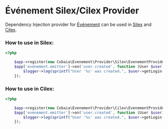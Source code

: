 Événement Silex/Cilex Provider
==================


Dependency Injection provider for <a href="https://github.com/igorw/evenement">Événement</a> can be used in <a href="https://github.com/fabpot/Silex">Silex</a> and <a href="https://github.com/Cilex/Cilex">Cilex</a>.



### How to use in Silex:

```php
<?php

	$app->register(new Cobaia\Evenement\Provider\Silex\EvenementProvider());
	$app['evenement.emitter']->on('user.created', function (User $user) use ($logger) {
    	$logger->log(sprintf("User '%s' was created.", $user->getLogin()));
	});
```

### How to use in Cilex:


```php
<?php

	$app->register(new Cobaia\Evenement\Provider\Cilex\EvenementProvider());
	$app['evenement.emitter']->on('user.created', function (User $user) use ($logger) {
    	$logger->log(sprintf("User '%s' was created.", $user->getLogin()));
	});
```